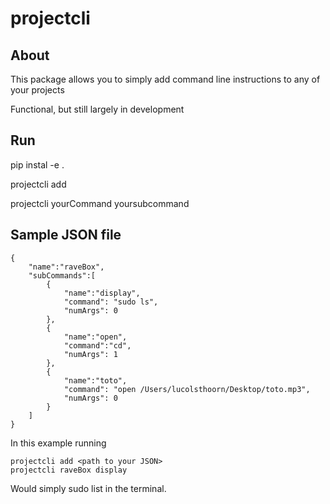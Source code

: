 # projectcli

## About

This package allows you to simply add command line instructions to any of your projects

Functional, but still largely in development 

## Run

pip instal -e . 

projectcli add <path to your JSON>

projectcli yourCommand yoursubcommand

## Sample JSON file 

```
{
	"name":"raveBox",
	"subCommands":[
		{
			"name":"display",
			"command": "sudo ls",
			"numArgs": 0
		},
		{
			"name":"open",
			"command":"cd",
			"numArgs": 1
		},
		{
			"name":"toto",
			"command": "open /Users/lucolsthoorn/Desktop/toto.mp3",
			"numArgs": 0
		}
	]
}
```

In this example running 
```
projectcli add <path to your JSON>
projectcli raveBox display 
```

Would simply sudo list in the terminal.